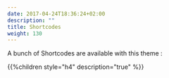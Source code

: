 ```yaml
---
date: 2017-04-24T18:36:24+02:00
description: ""
title: Shortcodes
weight: 130
---
```


A bunch of Shortcodes are available with this theme :

{{%children style="h4" description="true" %}}
